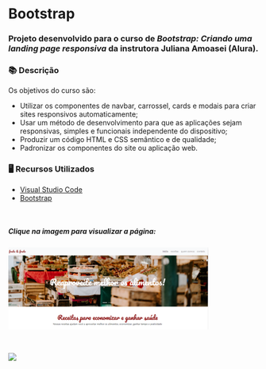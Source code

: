 # Bootstrap

### Projeto desenvolvido para o curso de *Bootstrap: Criando uma landing page responsiva* da instrutora Juliana Amoasei (Alura).

### 📚  Descrição

Os objetivos do curso são:

- Utilizar os componentes de navbar, carrossel, cards e modais para criar sites responsivos automaticamente;
- Usar um método de desenvolvimento para que as aplicações sejam responsivas, simples e funcionais independente do dispositivo;
- Produzir um código HTML e CSS semântico e de qualidade;
- Padronizar os componentes do site ou aplicação web.

### 🖥️  Recursos Utilizados

- [Visual Studio Code](https://code.visualstudio.com/download)
- [Bootstrap](https://getbootstrap.com/)

&nbsp;

##### Clique na imagem para visualizar a página:


[<img src="src/img/site.png" alt="Foto do site fruta e fruto" width="80%"/>](https://bootstrap.claudinha.repl.co/)

&nbsp;



<a href="https://www.linkedin.com/in/claudia-nogueira-dos-anjos-b71726215/" target="_blank">
        <img src="https://img.shields.io/badge/claudiaanjos-%230077B5.svg?&style=for-the-badge&logo=linkedin&logoColor=white&link=mailto:https://www.linkedin.com/in/claudia-nogueira-dos-anjos-093407180/">
</a>

